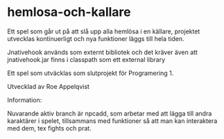 # hemlosa-och-kallare

Ett spel som går ut på att slå upp alla hemlösa i en källare, projektet utvecklas kontinuerligt och nya funktioner läggs till hela tiden.

Jnativehook används som externt bibliotek och det kräver även att jnativehook.jar finns i classpath som ett external library

Ett spel som utväcklas som slutprojekt för Programering 1.

Utvecklad av Roe Appelqvist

Information:

Nuvarande aktiv branch är npcadd, som arbetar med att lägga till andra karaktärer i spelet, tillsammans med funktioner så att man kan interaktera med dem, tex fights och 
prat.

